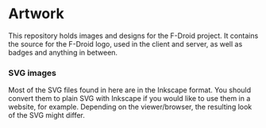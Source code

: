 # Artwork

This repository holds images and designs for the F-Droid project. It
contains the source for the F-Droid logo, used in the client and server,
as well as badges and anything in between.

### SVG images

Most of the SVG files found in here are in the Inkscape format. You
should convert them to plain SVG with Inkscape if you would like to use
them in a website, for example. Depending on the viewer/browser, the
resulting look of the SVG might differ.
